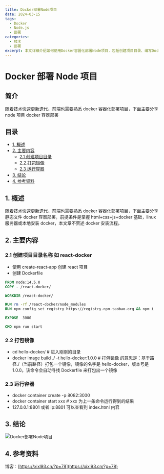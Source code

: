 ```yaml
---
title: Docker部署Node项目
date: 2024-03-15
tags:
  - Docker
  - Node.js
  - 部署
categories:
  - 技术
  - 部署
excerpt: 本文详细介绍如何使用Docker容器化部署Node项目，包括创建项目目录、编写Dockerfile、打包镜像和运行容器的完整流程，适合前端开发者学习Docker部署实践。
---
```


# Docker 部署 Node 项目

## 简介

随着技术快速更新迭代，前端也需要熟悉 docker 容器化部署项目，下面主要分享 node 项目 docker 容器部署

## 目录

- [1. 概述](#1-概述)
- [2. 主要内容](#2-主要内容)
  - [2.1 创建项目目录](#21-创建项目目录)
  - [2.2 打包镜像](#22-打包镜像)
  - [2.3 运行容器](#23-运行容器)
- [3. 结论](#3-结论)
- [4. 参考资料](#4-参考资料)

## 1. 概述

随着技术快速更新迭代，前端也需要熟悉 docker 容器化部署项目，下面主要分享静态文件 docker 容器部署，前提条件是掌握 html+css+js+docker 基础，linux 服务器或本地安装 docker，本文章不赘述 docker 安装流程。

## 2. 主要内容

### 2.1 创建项目目录名称 如 react-docker

- 使用 create-react-app 创建 react 项目
- 创建 Dockerfile

```dockerfile
FROM node:14.5.0
COPY . /react-docker/

WORKDIR /react-docker/

RUN rm -rf /react-docker/node_modules
RUN npm config set registry https://registry.npm.taobao.org && npm i

EXPOSE  3000

CMD npm run start
```

### 2.2 打包镜像

- cd hello-docker/ # 进入刚刚的目录
- docker image build ./ -t hello-docker:1.0.0 # 打包镜像 的意思是：基于路径./（当前路径）打包一个镜像，镜像的名字是 hello-docker，版本号是 1.0.0。该命令会自动寻找 Dockerfile 来打包出一个镜像

### 2.3 运行容器

- docker container create -p 8082:3000
- docker container start xxx # xxx 为上一条命令运行得到的结果
- 127.0.0.1:8801 或者 ip:8801 可以查看到 index.html 内容

## 3. 结论

![Docker部署Node项目](https://p3-juejin.byteimg.com/tos-cn-i-k3u1fbpfcp/42511c5ac2da4ee1b7392fcdbadcae97~tplv-k3u1fbpfcp-zoom-1.image)

## 4. 参考资料

博客：[https://xixl93.cn/?p=78](https://xixl93.cn/?p=78)
